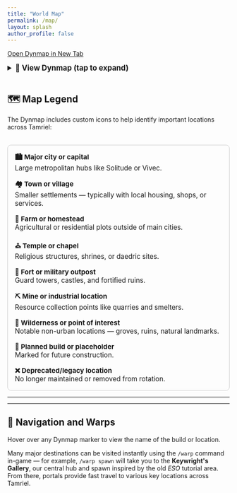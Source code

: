 ```yaml
---
title: "World Map"
permalink: /map/
layout: splash
author_profile: false
---
```


[Open Dynmap in New Tab](https://map.tamrielcraft.eu/)

<style>
@media only screen and (max-width: 768px) {
  iframe.dynmap-embed {
    height: 400px !important;
  }
}
</style>

<details>
  <summary style="font-size: 1.2em; font-weight: bold; cursor: pointer; margin-bottom: 1rem;">
    📍 View Dynmap (tap to expand)
  </summary>
  <div style="margin-top: 1rem;">
    <iframe
      class="dynmap-embed"
      src="https://map.tamrielcraft.eu/"
      width="100%"
      height="600"
      frameborder="0"
      allowfullscreen
      style="border:1px solid #444; border-radius: 8px;">
    </iframe>
  </div>
</details>


## 🗺️ Map Legend

The Dynmap includes custom icons to help identify important locations across Tamriel:

<div style="display: grid; grid-template-columns: repeat(auto-fit, minmax(250px, 1fr)); gap: 1rem; margin-top: 2rem; font-size: 0.95rem; font-weight: 400; border: 1px solid #ccc; padding: 1rem; border-radius: 8px; background-color: rgba(255, 255, 255, 0.03);">

  <div>
    <strong>🏙️ Major city or capital</strong><br>
    Large metropolitan hubs like Solitude or Vivec.
  </div>

  <div>
    <strong>🏘️ Town or village</strong><br>
    Smaller settlements — typically with local housing, shops, or services.
  </div>

  <div>
    <strong>🏡 Farm or homestead</strong><br>
    Agricultural or residential plots outside of main cities.
  </div>

  <div>
    <strong>⛪ Temple or chapel</strong><br>
    Religious structures, shrines, or daedric sites.
  </div>

  <div>
    <strong>🏰 Fort or military outpost</strong><br>
    Guard towers, castles, and fortified ruins.
  </div>

  <div>
    <strong>⛏️ Mine or industrial location</strong><br>
    Resource collection points like quarries and smelters.
  </div>

  <div>
    <strong>🌲 Wilderness or point of interest</strong><br>
    Notable non-urban locations — groves, ruins, natural landmarks.
  </div>

  <div>
    <strong>📍 Planned build or placeholder</strong><br>
    Marked for future construction.
  </div>

  <div>
    <strong>❌ Deprecated/legacy location</strong><br>
    No longer maintained or removed from rotation.
  </div>

</div>

---

---

## 🧭 Navigation and Warps

Hover over any Dynmap marker to view the name of the build or location.

Many major destinations can be visited instantly using the `/warp` command in-game — for example, `/warp spawn` will take you to the **Keywright's Gallery**, our central hub and spawn inspired by the old *ESO* tutorial area. From there, portals provide fast travel to various key locations across Tamriel.

